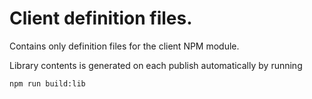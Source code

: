 # Client definition files.

Contains only definition files for the client NPM module.

Library contents is generated on each publish automatically by running
```shell
npm run build:lib
```